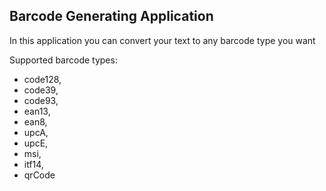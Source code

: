 ## Barcode Generating Application

In this application you can convert your text to any barcode type you want

Supported barcode types:
- code128,
- code39,
- code93,
- ean13,
- ean8,
- upcA,
- upcE,
- msi,
- itf14,
- qrCode